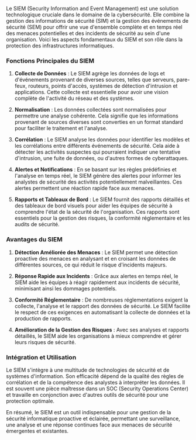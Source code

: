 Le SIEM (Security Information and Event Management) est une solution technologique cruciale dans le domaine de la cybersécurité. Elle combine la gestion des informations de sécurité (SIM) et la gestion des événements de sécurité (SEM) pour offrir une vue d'ensemble complète et en temps réel des menaces potentielles et des incidents de sécurité au sein d'une organisation. Voici les aspects fondamentaux du SIEM et son rôle dans la protection des infrastructures informatiques.

### Fonctions Principales du SIEM

1. **Collecte de Données** : Le SIEM agrège les données de logs et d'événements provenant de diverses sources, telles que serveurs, pare-feux, routeurs, points d'accès, systèmes de détection d'intrusion et applications. Cette collecte est essentielle pour avoir une vision complète de l'activité du réseau et des systèmes.

2. **Normalisation** : Les données collectées sont normalisées pour permettre une analyse cohérente. Cela signifie que les informations provenant de sources diverses sont converties en un format standard pour faciliter le traitement et l'analyse.

3. **Corrélation** : Le SIEM analyse les données pour identifier les modèles et les corrélations entre différents événements de sécurité. Cela aide à détecter les activités suspectes qui pourraient indiquer une tentative d'intrusion, une fuite de données, ou d'autres formes de cyberattaques.

4. **Alertes et Notifications** : En se basant sur les règles prédéfinies et l'analyse en temps réel, le SIEM génère des alertes pour informer les analystes de sécurité des activités potentiellement malveillantes. Ces alertes permettent une réaction rapide face aux menaces.

5. **Rapports et Tableaux de Bord** : Le SIEM fournit des rapports détaillés et des tableaux de bord visuels pour aider les équipes de sécurité à comprendre l'état de la sécurité de l'organisation. Ces rapports sont essentiels pour la gestion des risques, la conformité réglementaire et les audits de sécurité.

### Avantages du SIEM

1. **Détection Améliorée des Menaces** : Le SIEM permet une détection proactive des menaces en analysant et en croisant les données de différentes sources, ce qui réduit le risque d'incidents majeurs.

2. **Réponse Rapide aux Incidents** : Grâce aux alertes en temps réel, le SIEM aide les équipes à réagir rapidement aux incidents de sécurité, minimisant ainsi les dommages potentiels.

3. **Conformité Réglementaire** : De nombreuses réglementations exigent la collecte, l'analyse et le rapport des données de sécurité. Le SIEM facilite le respect de ces exigences en automatisant la collecte de données et la production de rapports.

4. **Amélioration de la Gestion des Risques** : Avec ses analyses et rapports détaillés, le SIEM aide les organisations à mieux comprendre et gérer leurs risques de sécurité.

### Intégration et Utilisation

Le SIEM s'intègre à une multitude de technologies de sécurité et de systèmes d'information. Son efficacité dépend de la qualité des règles de corrélation et de la compétence des analystes à interpréter les données. Il est souvent une pièce maîtresse dans un SOC (Security Operations Center) et travaille en conjonction avec d'autres outils de sécurité pour une protection optimale.

En résumé, le SIEM est un outil indispensable pour une gestion de la sécurité informatique proactive et éclairée, permettant une surveillance, une analyse et une réponse continues face aux menaces de sécurité émergentes et existantes.